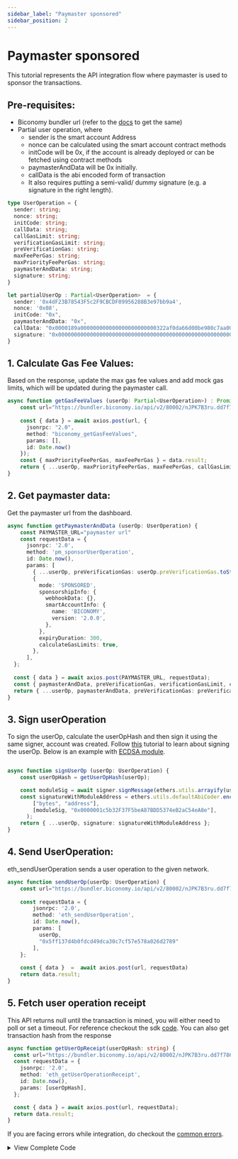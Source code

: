 ```yaml
---
sidebar_label: "Paymaster sponsored"
sidebar_position: 2
---
```


# Paymaster sponsored
This tutorial represents the API integration flow where paymaster is used to sponsor the transactions.

## Pre-requisites:

- Biconomy bundler url (refer to the [docs](/dashboard#bundler-keys) to get the same)
- Partial user operation, where
    - sender is the smart account Address
    - nonce can be calculated using the smart account contract methods
    - initCode will be 0x, if the account is already deployed or can be fetched using contract methods
    - paymasterAndData will be 0x initially.
    - callData is the abi encoded form of transaction
    - It also requires putting a semi-valid/ dummy signature (e.g. a signature in the right length).

```ts
type UserOperation = {
  sender: string;
  nonce: string;
  initCode: string;
  callData: string;
  callGasLimit: string;
  verificationGasLimit: string;
  preVerificationGas: string;
  maxFeePerGas: string;
  maxPriorityFeePerGas: string;
  paymasterAndData: string;
  signature: string;
}

let partialUserOp : Partial<UserOperation>  = {
  sender: '0x4dF23B78543F5c2F9CBCDF09956288B3e97bb9a4',
  nonce: '0x08',
  initCode: "0x",
  paymasterAndData: "0x",
  callData: "0x0000189a000000000000000000000000322af0da66d00be980c7aa006377fcaaeee3bdfd000000000000000000000000000000000000000000000000002386f26fc1000000000000000000000000000000000000000000000000000000000000000000600000000000000000000000000000000000000000000000000000000000000000",
  signature: "0x00000000000000000000000000000000000000000000000000000000000000400000000000000000000000000000001c5b32F37F5beA87BDD5374eB2aC54eA8e000000000000000000000000000000000000000000000000000000000000004181d4b4981670cb18f99f0b4a66446df1bf5b204d24cfcb659bf38ba27a4359b5711649ec2423c5e1247245eba2964679b6a1dbb85c992ae40b9b00c6935b02ff1b00000000000000000000000000000000000000000000000000000000000000",
}
```

## 1. Calculate Gas Fee Values: 
Based on the response, update the max gas fee values and add mock gas limits, which will be updated during the paymaster call.

```ts
async function getGasFeeValues (userOp: Partial<UserOperation>) : Promise<UserOperation>  {
    const url="https://bundler.biconomy.io/api/v2/80002/nJPK7B3ru.dd7f7861-190d-41bd-af80-6877f74b8f44"
    
    const { data } = await axios.post(url, {
      jsonrpc: "2.0",
      method: "biconomy_getGasFeeValues",
      params: [],
      id: Date.now()
    });
    const { maxPriorityFeePerGas, maxFeePerGas } = data.result;
    return { ...userOp, maxPriorityFeePerGas, maxFeePerGas, callGasLimit: "5000000", verificationGasLimit: "5000000", preVerificationGas: "5000000" } as UserOperation;
}
```

## 2. Get paymaster data:
Get the paymaster url from the dashboard.

```ts
async function getPaymasterAndData (userOp: UserOperation) {
    const PAYMASTER_URL="paymaster url"
    const requestData = {
      jsonrpc: '2.0',
      method: 'pm_sponsorUserOperation',
      id: Date.now(),
      params: [
        { ...userOp, preVerificationGas: userOp.preVerificationGas.toString(), verificationGasLimit: userOp.verificationGasLimit.toString(), callGasLimit: userOp.callGasLimit.toString(), maxFeePerGas: userOp.maxFeePerGas.toString(), maxPriorityFeePerGas: userOp.maxPriorityFeePerGas.toString(), paymasterAndData: "0x" },
        {
          mode: 'SPONSORED',
          sponsorshipInfo: {
            webhookData: {},
            smartAccountInfo: {
              name: 'BICONOMY',
              version: '2.0.0',
            },
          },
          expiryDuration: 300,
          calculateGasLimits: true,
        },
      ],
  };
  
  const { data } = await axios.post(PAYMASTER_URL, requestData);
  const { paymasterAndData, preVerificationGas, verificationGasLimit, callGasLimit } = data.result;
  return { ...userOp, paymasterAndData, preVerificationGas: preVerificationGas.toString(), verificationGasLimit: verificationGasLimit.toString(), callGasLimit: callGasLimit.toString() };
}
```

## 3. Sign userOperation
To sign the userOp, calculate the userOpHash and then sign it using the same signer, account was created. Follow [this](/smartAccountsV2/tutorials/apiIntegration/signUserOperation.md) tutorial to learn about signing the userOp. Below is an example with [ECDSA module](/smartAccountsV2/modules/ecdsa).

```ts

async function signUserOp (userOp: UserOperation) {
    const userOpHash = getUserOpHash(userOp);

    const moduleSig = await signer.signMessage(ethers.utils.arrayify(userOpHash));
    const signatureWithModuleAddress = ethers.utils.defaultAbiCoder.encode(
        ["bytes", "address"],
        [moduleSig, "0x0000001c5b32F37F5beA87BDD5374eB2aC54eA8e"],
      );
    return { ...userOp, signature: signatureWithModuleAddress };
}

```

## 4. Send UserOperation: 
eth_sendUserOperation sends a user operation to the given network.

```ts
async function sendUserOp(userOp: UserOperation) {
    const url="https://bundler.biconomy.io/api/v2/80002/nJPK7B3ru.dd7f7861-190d-41bd-af80-6877f74b8f44"
    
    const requestData = {
        jsonrpc: '2.0',
        method: 'eth_sendUserOperation',
        id: Date.now(),
        params: [
          userOp,
          "0x5ff137d4b0fdcd49dca30c7cf57e578a026d2789"
        ],
    };
    
    const { data }  =  await axios.post(url, requestData)
    return data.result;
}
```

## 5. Fetch user operation receipt
This API returns null until the transaction is mined, you will either need to poll or set a timeout. For reference checkout the sdk [code](https://github.com/bcnmy/biconomy-client-sdk/blob/main/packages/bundler/src/bundler.ts#L159). You can also get transaction hash from the response

```ts
async function getUserOpReceipt(userOpHash: string) {
  const url="https://bundler.biconomy.io/api/v2/80002/nJPK7B3ru.dd7f7861-190d-41bd-af80-6877f74b8f44"
  const requestData = {
    jsonrpc: '2.0',
    method: 'eth_getUserOperationReceipt',
    id: Date.now(),
    params: [userOpHash],
  };

  const { data } = await axios.post(url, requestData);
  return data.result;
}

```

If you are facing errors while integration, do checkout the [common errors](/smartAccountsV2/troubleshooting/commonerrors.md).
<details>
<summary>View Complete Code</summary>

```ts
import { ethers, utils } from "ethers";
import axios, { AxiosRequestConfig, AxiosResponse, AxiosError } from 'axios';
import { string, string } from "ethers";

let provider = new ethers.providers.JsonRpcProvider("https://rpc-amoy.polygon.technology/");
let signer = new ethers.Wallet("private key", provider);

type UserOperation = {
  sender: string;
  nonce: string;
  initCode: string;
  callData: string;
  callGasLimit: string;
  verificationGasLimit: string;
  preVerificationGas: string;
  maxFeePerGas: string;
  maxPriorityFeePerGas: string;
  paymasterAndData: string;
  signature: string;
}

async function getGasFeeValues (userOp: Partial<UserOperation>) : Promise<UserOperation>  {
    const url="https://bundler.biconomy.io/api/v2/80002/nJPK7B3ru.dd7f7861-190d-41bd-af80-6877f74b8f44"
    
    const { data } = await axios.post(url, {
      jsonrpc: "2.0",
      method: "biconomy_getGasFeeValues",
      params: [],
      id: Date.now()
    });
    const { maxPriorityFeePerGas, maxFeePerGas } = data.result;
    return { ...userOp, maxPriorityFeePerGas, maxFeePerGas, callGasLimit: 5000000, verificationGasLimit: 5000000, preVerificationGas: 5000000 } as UserOperation;
}


async function getPaymasterAndData (userOp: UserOperation) {
    const PAYMASTER_URL="paymaster url"
    const requestData = {
      jsonrpc: '2.0',
      method: 'pm_sponsorUserOperation',
      id: Date.now(),
      params: [
        userOp,
        {
          mode: 'SPONSORED',
          sponsorshipInfo: {
            webhookData: {},
            smartAccountInfo: {
              name: 'BICONOMY',
              version: '2.0.0',
            },
          },
          expiryDuration: 300,
          calculateGasLimits: true,
        },
      ],
  };

  const { data } = await axios.post(PAYMASTER_URL, requestData);
  const { paymasterAndData, preVerificationGas, verificationGasLimit, callGasLimit } = data.result;
  return { ...userOp, paymasterAndData, preVerificationGas, verificationGasLimit, callGasLimit };

}

function getUserOpHash(useOpMinusSignature: UserOperation) {
    const packedData = ethers.utils.defaultAbiCoder.encode(
        [
          "address","uint256","bytes32","bytes32","uint256","uint256","uint256","uint256","uint256","bytes32",
        ],
        [
          useOpMinusSignature.sender,
          useOpMinusSignature.nonce,
          ethers.utils.keccak256(useOpMinusSignature.initCode),
          ethers.utils.keccak256(useOpMinusSignature.callData),
          useOpMinusSignature.callGasLimit,
          useOpMinusSignature.verificationGasLimit,
          useOpMinusSignature.preVerificationGas,
          useOpMinusSignature.maxFeePerGas,
          useOpMinusSignature.maxPriorityFeePerGas,
          ethers.utils.keccak256(useOpMinusSignature.paymasterAndData),
        ]
      );
      
      const enc = ethers.utils.defaultAbiCoder.encode(
        ["bytes32", "address", "uint256"],
        [ethers.utils.keccak256(packedData), "0x5ff137d4b0fdcd49dca30c7cf57e578a026d2789", 80002]
      );
      
      const userOpHash = ethers.utils.keccak256(enc);
      return userOpHash;
}

async function signUserOp (userOp: UserOperation) {
    const userOpHash = getUserOpHash(userOp);

    const moduleSig = await signer.signMessage(ethers.utils.arrayify(userOpHash));
    const signatureWithModuleAddress = ethers.utils.defaultAbiCoder.encode(
        ["bytes", "address"],
        [moduleSig, "0x0000001c5b32F37F5beA87BDD5374eB2aC54eA8e"],
      );
      return { ...userOp, signature: signatureWithModuleAddress };
}

async function sendUserOp(userOp: UserOperation) {
    const url="https://bundler.biconomy.io/api/v2/80002/nJPK7B3ru.dd7f7861-190d-41bd-af80-6877f74b8f44"
    
    const requestData = {
        jsonrpc: '2.0',
        method: 'eth_sendUserOperation',
        id: Date.now(),
        params: [
          userOp,
          "0x5ff137d4b0fdcd49dca30c7cf57e578a026d2789"
        ],
    };
    
    const { data }  =  await axios.post(url, requestData)
    return data.result;

}

async function getUserOpReceipt(userOpHash: string) {
  const url="https://bundler.biconomy.io/api/v2/80002/nJPK7B3ru.dd7f7861-190d-41bd-af80-6877f74b8f44"
  const requestData = {
    jsonrpc: '2.0',
    method: 'eth_getUserOperationReceipt',
    id: Date.now(),
    params: [userOpHash],
  };

  const { data } = await axios.post(url, requestData);
  return data.result;
}

async function executePartialUserOp() {
    
 try {
    let partialUserOp: Partial<UserOperation> = {
        sender: '0x4dF23B78543F5c2F9CBCDF09956288B3e97bb9a4',
        nonce: '0x1D',
        initCode: "0x",
        paymasterAndData: "0x",
        callData: "0x0000189a000000000000000000000000322af0da66d00be980c7aa006377fcaaeee3bdfd000000000000000000000000000000000000000000000000002386f26fc1000000000000000000000000000000000000000000000000000000000000000000600000000000000000000000000000000000000000000000000000000000000000",
        signature: "0x00000000000000000000000000000000000000000000000000000000000000400000000000000000000000000000001c5b32F37F5beA87BDD5374eB2aC54eA8e000000000000000000000000000000000000000000000000000000000000004181d4b4981670cb18f99f0b4a66446df1bf5b204d24cfcb659bf38ba27a4359b5711649ec2423c5e1247245eba2964679b6a1dbb85c992ae40b9b00c6935b02ff1b00000000000000000000000000000000000000000000000000000000000000",
    }

    // Step 1 Gas estimation
    let userOp = await getGasFeeValues(partialUserOp)

    // Step 2 Get paymaster data
    userOp = await getPaymasterAndData(userOp)

    // Step 3 sign user op
    userOp = await signUserOp(userOp)

    // Step 4: send user operation
    const userOpHash = await sendUserOp(userOp);
    console.log("userOpHash", userOpHash)
    // Step 5: Get UserOpReceipt
    const receipt = await getUserOpReceipt(userOpHash);
    
  }
  catch (error) {
        console.error(error)
   }
}

executePartialUserOp();
```
</details>